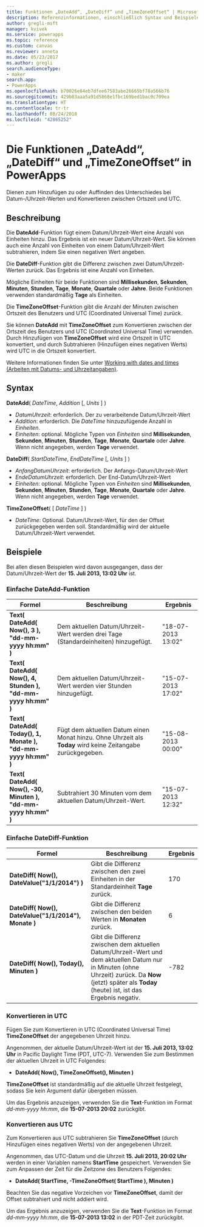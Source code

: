 ```yaml
---
title: Funktionen „DateAdd“, „DateDiff“ und „TimeZoneOffset“ | Microsoft-Dokumentation
description: Referenzinformationen, einschließlich Syntax und Beispielen, für die Funktionen „DateAdd“, „DateDiff“ und „TimeZoneOffset“ in PowerApps
author: gregli-msft
manager: kvivek
ms.service: powerapps
ms.topic: reference
ms.custom: canvas
ms.reviewer: anneta
ms.date: 05/23/2017
ms.author: gregli
search.audienceType:
- maker
search.app:
- PowerApps
ms.openlocfilehash: b70026e84eb7dfee67583abe26665bf78a566b76
ms.sourcegitcommit: 429b83aaa5a91d5868e1fbc169bed1bac0c709ea
ms.translationtype: HT
ms.contentlocale: tr-tr
ms.lasthandoff: 08/24/2018
ms.locfileid: "42865252"
---
```

# <a name="dateadd-datediff-and-timezoneoffset-functions-in-powerapps"></a>Die Funktionen „DateAdd“, „DateDiff“ und „TimeZoneOffset“ in PowerApps
Dienen zum Hinzufügen zu oder Auffinden des Unterschiedes bei Datum-/Uhrzeit-Werten und Konvertieren zwischen Ortszeit und UTC.

## <a name="description"></a>Beschreibung
Die **DateAdd**-Funktion fügt einem Datum/Uhrzeit-Wert eine Anzahl von Einheiten hinzu. Das Ergebnis ist ein neuer Datum/Uhrzeit-Wert. Sie können auch eine Anzahl von Einheiten von einem Datum/Uhrzeit-Wert subtrahieren, indem Sie einen negativen Wert angeben.

Die **DateDiff**-Funktion gibt die Differenz zwischen zwei Datum/Uhrzeit-Werten zurück. Das Ergebnis ist eine Anzahl von Einheiten.

Mögliche Einheiten für beide Funktionen sind **Millisekunden**, **Sekunden**, **Minuten**, **Stunden**, **Tage**, **Monate**, **Quartale** oder **Jahre**.  Beide Funktionen verwenden standardmäßig **Tage** als Einheiten.

Die **TimeZoneOffset**-Funktion gibt die Anzahl der Minuten zwischen Ortszeit des Benutzers und UTC (Coordinated Universal Time) zurück.   

Sie können **DateAdd** mit **TimeZoneOffset** zum Konvertieren zwischen der Ortszeit des Benutzers und UTC (Coordinated Universal Time) verwenden.  Durch Hinzufügen von **TimeZoneOffset** wird eine Ortszeit in UTC konvertiert, und durch Subtrahieren (Hinzufügen eines negativen Werts) wird UTC in die Ortszeit konvertiert.

Weitere Informationen finden Sie unter [Working with dates and times (Arbeiten mit Datums- und Uhrzeitangaben)](../show-text-dates-times.md).

## <a name="syntax"></a>Syntax
**DateAdd**( *DateTime*, *Addition* [, *Units* ] )

* *DatumUhrzeit*: erforderlich. Der zu verarbeitende Datum/Uhrzeit-Wert
* *Addition*: erforderlich. Die *DateTime* hinzuzufügende Anzahl in *Einheiten*.
* *Einheiten*: optional. Mögliche Typen von *Einheiten* sind **Millisekunden**, **Sekunden**, **Minuten**, **Stunden**, **Tage**, **Monate**, **Quartale** oder **Jahre**.  Wenn nicht angegeben, werden **Tage** verwendet.

**DateDiff**( *StartDateTime*, *EndDateTime* [, *Units* ] )

* *AnfangDatumUhrzeit*: erforderlich. Der Anfangs-Datum/Uhrzeit-Wert
* *EndeDatumUhrzeit*: erforderlich. Der End-Datum/Uhrzeit-Wert
* *Einheiten*: optional. Mögliche Typen von *Einheiten* sind **Millisekunden**, **Sekunden**, **Minuten**, **Stunden**, **Tage**, **Monate**, **Quartale** oder **Jahre**.  Wenn nicht angegeben, werden **Tage** verwendet.

**TimeZoneOffset**( [ *DateTime* ] )

* *DateTime*: Optional.  Datum/Uhrzeit-Wert, für den der Offset zurückgegeben werden soll.  Standardmäßig wird der aktuelle Datum/Uhrzeit-Wert verwendet.

## <a name="examples"></a>Beispiele
Bei allen diesen Beispielen wird davon ausgegangen, dass der Datum/Uhrzeit-Wert der **15. Juli 2013, 13:02 Uhr** ist.

### <a name="simple-dateadd"></a>Einfache DateAdd-Funktion

| Formel | Beschreibung | Ergebnis |
| --- | --- | --- |
| **Text( DateAdd( Now(), 3 ),<br>"dd-mm-yyyy hh:mm" )** |Dem aktuellen Datum/Uhrzeit-Wert werden drei Tage (Standardeinheiten) hinzugefügt. |"18-07-2013 13:02" |
| **Text( DateAdd( Now(), 4, Stunden ),<br>"dd-mm-yyyy hh:mm" )** |Dem aktuellen Datum/Uhrzeit-Wert werden vier Stunden hinzugefügt. |"15-07-2013 17:02" |
| **Text( DateAdd( Today(), 1, Monate ),<br>"dd-mm-yyyy hh:mm" )** |Fügt dem aktuellen Datum einen Monat hinzu. Ohne Uhrzeit als **Today** wird keine Zeitangabe zurückgegeben. |"15-08-2013 00:00" |
| **Text( DateAdd( Now(), &#8209;30, Minuten ),<br>"dd-mm-yyyy hh:mm" )** |Subtrahiert 30 Minuten vom dem aktuellen Datum/Uhrzeit-Wert. |"15-07-2013 12:32" |

### <a name="simple-datediff"></a>Einfache DateDiff-Funktion

| Formel | Beschreibung | Ergebnis |
| --- | --- | --- |
| **DateDiff( Now(), DateValue("1/1/2014") )** |Gibt die Differenz zwischen den zwei Einheiten in der Standardeinheit **Tage** zurück. |170 |
| **DateDiff( Now(), DateValue("1/1/2014"), Monate )** |Gibt die Differenz zwischen den beiden Werten in **Monaten** zurück. |6 |
| **DateDiff( Now(), Today(), Minuten )** |Gibt die Differenz zwischen dem aktuellen Datum/Uhrzeit-Wert und dem aktuellen Datum nur in Minuten (ohne Uhrzeit) zurück.  Da **Now** (jetzt) später als **Today** (heute) ist, ist das Ergebnis negativ. |-782 |

### <a name="converting-to-utc"></a>Konvertieren in UTC
Fügen Sie zum Konvertieren in UTC (Coordinated Universal Time) **TimeZoneOffset** der angegebenen Uhrzeit hinzu.  

Angenommen, der aktuelle Datum/Uhrzeit-Wert ist der **15. Juli 2013, 13:02 Uhr** in Pacific Daylight Time (PDT, UTC-7).  Verwenden Sie zum Bestimmen der aktuellen Uhrzeit in UTC Folgendes:

* **DateAdd( Now(), TimeZoneOffset(), Minuten )**

**TimeZoneOffset** ist standardmäßig auf die aktuelle Uhrzeit festgelegt, sodass Sie kein Argument dafür übergeben müssen.

Um das Ergebnis anzuzeigen, verwenden Sie die **Text**-Funktion im Format *dd-mm-yyyy hh:mm*, die **15-07-2013 20:02** zurückgibt.

### <a name="converting-from-utc"></a>Konvertieren aus UTC
Zum Konvertieren aus UTC subtrahieren Sie **TimeZoneOffset** (durch Hinzufügen eines negativen Werts) von der angegebenen Uhrzeit.

Angenommen, das UTC-Datum und die Uhrzeit **15. Juli 2013, 20:02 Uhr** werden in einer Variablen namens **StartTime** gespeichert. Verwenden Sie zum Anpassen der Zeit für die Zeitzone des Benutzers Folgendes:

* **DateAdd( StartTime, -TimeZoneOffset( StartTime ), Minuten )**

Beachten Sie das negative Vorzeichen vor **TimeZoneOffset**, damit der Offset subtrahiert und nicht addiert wird.

Um das Ergebnis anzuzeigen, verwenden Sie die **Text**-Funktion im Format *dd-mm-yyyy hh:mm*, die **15-07-2013 13:02** in der PDT-Zeit zurückgibt.

